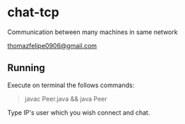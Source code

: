 # chat-tcp
Communication between many machines in same network

<thomazfelipe0906@gmail.com>

## Running
Execute on terminal the follows commands:

> javac Peer.java
&&
> java Peer

Type IP's user which you wish connect and chat.
